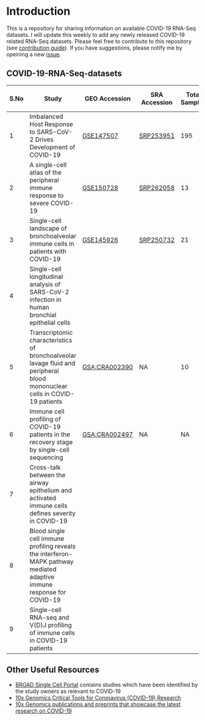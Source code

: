 # Introduction
This is a repository for sharing information on available COVID-19 RNA-Seq datasets. I will update this weekly to add any newly released COVID-19 related RNA-Seq datasets.
Please feel free to contribute to this repository (see [contribution guide](https://github.com/urmi-21/COVID-19-RNA-Seq-datasets/blob/master/CONTRIBUTING.md)). If you have suggestions, please notify me by opeining a new [issue](https://github.com/urmi-21/COVID-19-RNA-Seq-datasets/issues).


## COVID-19-RNA-Seq-datasets

|S.No | Study| GEO Accession  | SRA Accession | Total Samples  | COVID-19 samples| Type| Notes| Citation
|---|---|---|---|---|---|---|---|---|
| 1  | Imbalanced Host Response to SARS-CoV-2 Drives Development of COVID-19  | [GSE147507](https://www.ncbi.nlm.nih.gov/geo/query/acc.cgi?acc=GSE147507)  |  [SRP253951](https://www.ncbi.nlm.nih.gov/Traces/study/?acc=SRP253951)  | 195  | 24| Bulk RNA-Seq| Single stranded data| [Blanco-Melo et. al.](https://www.sciencedirect.com/science/article/pii/S009286742030489X)|
| 2  | A single-cell atlas of the peripheral immune response to severe COVID-19  | [GSE150728](https://www.ncbi.nlm.nih.gov/geo/query/acc.cgi?acc=GSE150728)  | [SRP262058](https://www.ncbi.nlm.nih.gov/Traces/study/?acc=SRP262058)  | 13  | 7 | Single-cell|Un-cryopreserved peripheral blood mononuclear cells (PBMCs)| [Wilk et. al.](https://www.medrxiv.org/content/10.1101/2020.04.17.20069930v1) |
| 3  | Single-cell landscape of bronchoalveolar immune cells in patients with COVID-19  | [GSE145926](https://www.ncbi.nlm.nih.gov/geo/query/acc.cgi?acc=GSE145926)  | [SRP250732](https://www.ncbi.nlm.nih.gov/Traces/study/?acc=SRP250732)  | 21  | 18 |Single-cell | |[Liao et. al.](https://www.nature.com/articles/s41591-020-0901-9) |
| 4  | Single-cell longitudinal analysis of SARS-CoV-2 infection in human bronchial epithelial cells|   |   |   | | | **Data not public yet** | [Ravindra et. al.](https://www.biorxiv.org/content/10.1101/2020.05.06.081695v1)|
|5|Transcriptomic characteristics of bronchoalveolar lavage fluid and peripheral blood mononuclear cells in COVID-19 patients|[GSA:CRA002390](https://bigd.big.ac.cn/gsa/browse/detail?pageSize=50&accession=CRA002390)|NA|10|7|Single-sell|PBMC and BALF|[Xiong et. al.](https://www.tandfonline.com/doi/full/10.1080/22221751.2020.1747363)|
|6 | Immune cell profiling of COVID-19 patients in the recovery stage by single-cell sequencing| [GSA:CRA002497](https://bigd.big.ac.cn/gsa/browse/detail?pageSize=50&accession=CRA002497)  | NA | NA  | NA| single-cell| PBMC from late stage recovery and early stage recovery patients | [Wen et. al.](https://www.nature.com/articles/s41421-020-0168-9)|
|7 | Cross-talk between the airway epithelium and activated immune cells defines severity in COVID-19 |   |   |   | | | **Data not public yet** | [Chua et. al.](https://www.medrxiv.org/content/10.1101/2020.04.29.20084327v1)|
|8 | Blood single cell immune profiling reveals the interferon-MAPK pathway mediated adaptive immune response for COVID-19 |   |   |   | | | **Data not public yet** | [Huang et. al.](https://www.medrxiv.org/content/10.1101/2020.03.15.20033472v1)|
|9 | Single-cell RNA-seq and V(D)J profiling of immune cells in COVID-19 patients |   |   |   | | | **Data not public yet** | [Fan et. al.](https://www.medrxiv.org/content/10.1101/2020.05.24.20101238v1)|



## Other Useful Resources
* [BROAD Single Cell Portal](https://singlecell.broadinstitute.org/single_cell/covid19) contains studies which have been identified by the study owners as relevant to COVID-19 
* [10x Genomics Critical Tools for Coronavirus (COVID-19) Research](https://pages.10xgenomics.com/3p-immunology-coronavirus-tools.html)
* [10x Genomics publications and preprints that showcase the latest research on COVID-19](https://pages.10xgenomics.com/3p-immunology-coronavirus-additional-publications.html)
